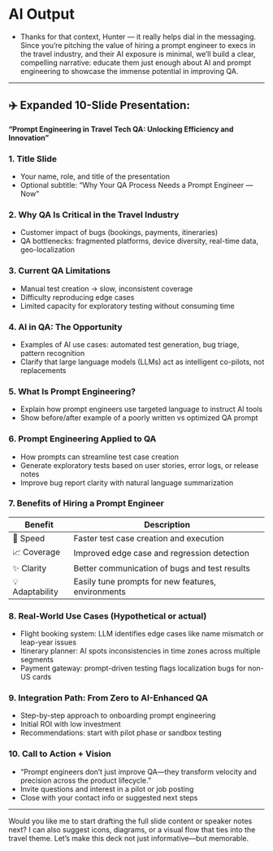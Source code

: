 # AI Output

- Thanks for that context, Hunter — it really helps dial in the messaging. Since you’re pitching the value of hiring a prompt engineer to execs in the travel industry, and their AI exposure is minimal, we’ll build a clear, compelling narrative: educate them just enough about AI and prompt engineering to showcase the immense potential in improving QA.

---

## ✈️ Expanded 10-Slide Presentation:  
**“Prompt Engineering in Travel Tech QA: Unlocking Efficiency and Innovation”**

### 1. **Title Slide**  
- Your name, role, and title of the presentation  
- Optional subtitle: “Why Your QA Process Needs a Prompt Engineer — Now”

### 2. **Why QA Is Critical in the Travel Industry**  
- Customer impact of bugs (bookings, payments, itineraries)  
- QA bottlenecks: fragmented platforms, device diversity, real-time data, geo-localization

### 3. **Current QA Limitations**  
- Manual test creation → slow, inconsistent coverage  
- Difficulty reproducing edge cases  
- Limited capacity for exploratory testing without consuming time

### 4. **AI in QA: The Opportunity**  
- Examples of AI use cases: automated test generation, bug triage, pattern recognition  
- Clarify that large language models (LLMs) act as intelligent co-pilots, not replacements

### 5. **What Is Prompt Engineering?**  
- Explain how prompt engineers use targeted language to instruct AI tools  
- Show before/after example of a poorly written vs optimized QA prompt

### 6. **Prompt Engineering Applied to QA**  
- How prompts can streamline test case creation  
- Generate exploratory tests based on user stories, error logs, or release notes  
- Improve bug report clarity with natural language summarization

### 7. **Benefits of Hiring a Prompt Engineer**  
| Benefit | Description |
|--------|-------------|
| 🎯 Speed | Faster test case creation and execution |
| 📈 Coverage | Improved edge case and regression detection |
| ✨ Clarity | Better communication of bugs and test results |
| 💡 Adaptability | Easily tune prompts for new features, environments |

### 8. **Real-World Use Cases** (Hypothetical or actual)  
- Flight booking system: LLM identifies edge cases like name mismatch or leap-year issues  
- Itinerary planner: AI spots inconsistencies in time zones across multiple segments  
- Payment gateway: prompt-driven testing flags localization bugs for non-US cards

### 9. **Integration Path: From Zero to AI-Enhanced QA**  
- Step-by-step approach to onboarding prompt engineering  
- Initial ROI with low investment  
- Recommendations: start with pilot phase or sandbox testing

### 10. **Call to Action + Vision**  
- “Prompt engineers don’t just improve QA—they transform velocity and precision across the product lifecycle.”  
- Invite questions and interest in a pilot or job posting  
- Close with your contact info or suggested next steps

---

Would you like me to start drafting the full slide content or speaker notes next? I can also suggest icons, diagrams, or a visual flow that ties into the travel theme. Let’s make this deck not just informative—but memorable.